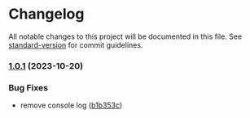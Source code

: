# Changelog

All notable changes to this project will be documented in this file. See [standard-version](https://github.com/conventional-changelog/standard-version) for commit guidelines.

### [1.0.1](https://github.com/cassina/harmonic-ui/compare/v1.0.0...v1.0.1) (2023-10-20)


### Bug Fixes

* remove console log ([b1b353c](https://github.com/cassina/harmonic-ui/commit/b1b353cdddd6364c334acbaba2df77507049545f))
